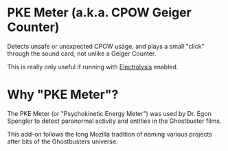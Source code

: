 # PKE Meter (a.k.a. CPOW Geiger Counter)
Detects unsafe or unexpected CPOW usage, and plays a small "click" through the sound
card, not unlike a Geiger Counter.

This is really only useful if running with [Electrolysis](https://wiki.mozilla.org/Electrolysis) enabled.

# Why "PKE Meter"?
The PKE Meter (or "Psychokinetic Energy Meter") was used by Dr. Egon Spengler to detect
paranormal activity and entities in the Ghostbuster films.

This add-on follows the long Mozilla tradition of naming various projects after bits of
the Ghostbusters universe.
